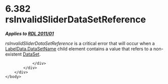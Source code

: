 <html dir="LTR" xmlns:mshelp="http://msdn.microsoft.com/mshelp" xmlns:ddue="http://ddue.schemas.microsoft.com/authoring/2003/5" xmlns:xlink="http://www.w3.org/1999/xlink" xmlns:tool="http://www.microsoft.com/tooltip">
    <head>
        <meta http-equiv="Content-Type" content="text/html; CHARSET=utf-8"></meta>
        <meta name="save" content="history"></meta>
        <title>6.382 rsInvalidSliderDataSetReference</title>
        <xml>
            <mshelp:toctitle title="6.382 rsInvalidSliderDataSetReference"></mshelp:toctitle>
            <mshelp:rltitle title="[MS-RDL]: rsInvalidSliderDataSetReference"></mshelp:rltitle>
            <mshelp:keyword index="A" term="f9c97d02-40c5-4281-908f-17d0dd15c4cc"></mshelp:keyword>
            <mshelp:attr name="DCSext.ContentType" value="open specification"></mshelp:attr>
            <mshelp:attr name="AssetID" value="f9c97d02-40c5-4281-908f-17d0dd15c4cc"></mshelp:attr>
            <mshelp:attr name="TopicType" value="kbRef"></mshelp:attr>
            <mshelp:attr name="DCSext.Title" value="[MS-RDL]: rsInvalidSliderDataSetReference" />
        </xml>
    </head>
    <body>
        <div id="header">
            <h1 class="heading">6.382 rsInvalidSliderDataSetReference</h1>
        </div>
        <div id="mainSection">
            <div id="mainBody">
                <div id="allHistory" class="saveHistory"></div>
                <div id="sectionSection0" class="section" name="collapseableSection">
                    

<p><b><i>Applies to </i></b><a href="bf2bab1a-b608-4bcc-b718-1cc1baa9579c.htm"><b><i>RDL 2011/01</i></b></a></p>

<p><i>rsInvalidSliderDataSetReference</i> is a critical error
that will occur when a <a href="3a5f82b3-4386-4821-811a-9471d0c1392a.htm">LabelData.DataSetName</a>
child element contains a value that refers to a non-existent <a href="a14782b0-2e2f-4305-83a3-3de3fd750b6a.htm">DataSet</a>.</p>


                </div>
            </div>
        </div>
    </body>
</html>
